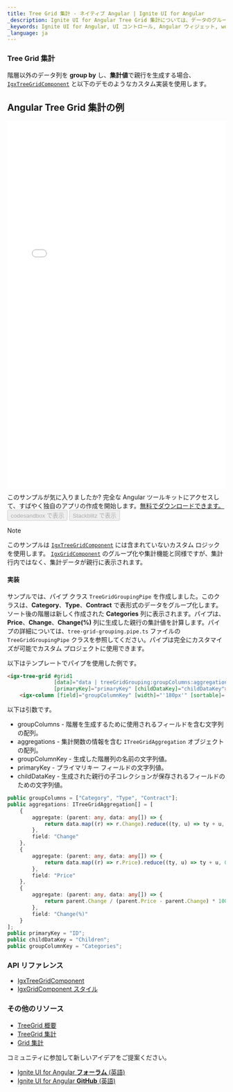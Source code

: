 ```yaml
---
title: Tree Grid 集計 - ネイティブ Angular | Ignite UI for Angular
_description: Ignite UI for Angular Tree Grid 集計については、データのグループ化と集計をご覧ください。
_keywords: Ignite UI for Angular, UI コントロール, Angular ウィジェット, web ウィジェット, UI ウィジェット, Angular, ネイティブ Angular コンポーネント スイート, ネイティブ Angular Controls, ネイティブ Angular コンポーネント ライブラリ, ネイティブ Angular コンポーネント, Angular Tree Grid, Angular Tree Grid コンポーネント, Angular Tree Grid コントロール, Angular 高パフォーマンス Tree Grid, Summaries, Summary, Aggregate, Aggregations
_language: ja
---
```


### Tree Grid 集計
階層以外のデータ列を **group by** し、**集計値**で親行を生成する場合、[`IgxTreeGridComponent`]({environment:angularApiUrl}/classes/igxtreegridcomponent.html) と以下のデモのようなカスタム実装を使用します。

## Angular Tree Grid 集計の例

<div class="sample-container loading" style="height:850px">
    <iframe id="treegrid-finjs-iframe" src='{environment:lobDemosBaseUrl}/treegrid-finjs-sample' width="100%" height="100%" seamless="" frameborder="0" onload="onSampleIframeContentLoaded(this);"></iframe>
</div>
<p style="margin: 0;padding-top: 0.5rem">このサンプルが気に入りましたか? 完全な Angular ツールキットにアクセスして、すばやく独自のアプリの作成を開始します。<a class="no-external-icon mchNoDecorate trackCTA" target="_blank" href="https://www.infragistics.com/products/ignite-ui-angular/download" data-xd-ga-action="Download" data-xd-ga-label="Ignite UI for Angular">無料でダウンロードできます。</a></p>
<div>
<button data-localize="codesandbox" disabled class="codesandbox-btn" data-iframe-id="treegrid-finjs-iframe" data-demos-base-url="{environment:lobDemosBaseUrl}">codesandbox で表示</button>
<button data-localize="stackblitz" disabled class="stackblitz-btn" data-iframe-id="treegrid-finjs-iframe" data-demos-base-url="{environment:lobDemosBaseUrl}">Stackblitz で表示</button>
</div>
<div class="divider--half"></div>

> [!NOTE]
> このサンプルは [`IgxTreeGridComponent`]({environment:angularApiUrl}/classes/igxtreegridcomponent.html) には含まれていないカスタム ロジックを使用します。  [`IgxGridComponent`]({environment:angularApiUrl}/classes/igxgridcomponent.html) のグループ化や集計機能と同様ですが、集計行内ではなく、集計データが親行に表示されます。

#### 実装

サンプルでは、パイプ クラス `TreeGridGroupingPipe` を作成しました。このクラスは、**Category**、**Type**、**Contract** で表形式のデータをグループ化します。ソート後の階層は新しく作成された **Categories** 列に表示されます。パイプは、**Price**、**Change**、**Change(%)** 列に生成した親行の集計値を計算します。パイプの詳細については、`tree-grid-grouping.pipe.ts` ファイルの `TreeGridGroupingPipe` クラスを参照してください。パイプは完全にカスタマイズが可能でカスタム プロジェクトに使用できます。

以下はテンプレートでパイプを使用した例です。

```html
<igx-tree-grid #grid1 
               [data]="data | treeGridGrouping:groupColumns:aggregations:groupColumnKey:primaryKey:childDataKey"
               [primaryKey]="primaryKey" [childDataKey]="childDataKey">
    <igx-column [field]="groupColumnKey" [width]="'180px'" [sortable]='true' [resizable]='true' [disableHiding]="true"></igx-column>
```

以下は引数です。
- groupColumns - 階層を生成するために使用されるフィールドを含む文字列の配列。
- aggregations - 集計関数の情報を含む `ITreeGridAggregation` オブジェクトの配列。
- groupColumnKey - 生成した階層列の名前の文字列値。
- primaryKey - プライマリキー フィールドの文字列値。
- childDataKey - 生成された親行の子コレクションが保存されるフィールドのための文字列値。

```typescript
public groupColumns = ["Category", "Type", "Contract"];
public aggregations: ITreeGridAggregation[] = [
    {
        aggregate: (parent: any, data: any[]) => {
            return data.map((r) => r.Change).reduce((ty, u) => ty + u, 0);
        },
        field: "Change"
    },
    {
        aggregate: (parent: any, data: any[]) => {
            return data.map((r) => r.Price).reduce((ty, u) => ty + u, 0);
        },
        field: "Price"
    },
    {
        aggregate: (parent: any, data: any[]) => {
            return parent.Change / (parent.Price - parent.Change) * 100;
        },
        field: "Change(%)"
    }
];
public primaryKey = "ID";
public childDataKey = "Children";
public groupColumnKey = "Categories";
```

### API リファレンス

<div class="divider--half"></div>

* [IgxTreeGridComponent]({environment:angularApiUrl}/classes/igxtreegridcomponent.html)
* [IgxGridComponent スタイル]({environment:sassApiUrl}/#function-igx-grid-theme)

### その他のリソース

<div class="divider--half"></div>

* [TreeGrid 概要](tree-grid.md)
* [TreeGrid 集計](summaries.md)
* [Grid 集計](../grid/summaries.md)

<div class="divider--half"></div>
コミュニティに参加して新しいアイデアをご提案ください。

* [Ignite UI for Angular **フォーラム** (英語) ](https://www.infragistics.com/community/forums/f/ignite-ui-for-angular)
* [Ignite UI for Angular **GitHub** (英語) ](https://github.com/IgniteUI/igniteui-angular)



